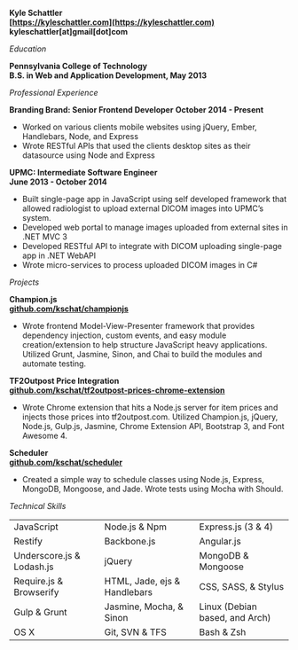 **Kyle Schattler**  
**[https://kyleschattler.com](https://kyleschattler.com)**  
**kyleschattler[at]gmail[dot]com**  

*Education*

**Pennsylvania College of Technology**  
**B.S. in Web and Application Development, May 2013**  

*Professional Experience*

**Branding Brand: Senior Frontend Developer**
**October 2014 - Present**
* Worked on various clients mobile websites using jQuery, Ember, Handlebars, Node, and Express
* Wrote RESTful APIs that used the clients desktop sites as their datasource using Node and Express

**UPMC: Intermediate Software Engineer**  
**June 2013 - October 2014**  
* Built single-page app in JavaScript using self developed framework that allowed radiologist to upload external DICOM images into UPMC’s system.
* Developed web portal to manage images uploaded from external sites in .NET MVC 3
* Developed RESTful API to integrate with DICOM uploading single-page app in .NET WebAPI
* Wrote micro-services to process uploaded DICOM images in C# 

*Projects*

**Champion.js**  
**[github.com/kschat/championjs](https://github.com/kschat/championjs)**  
* Wrote frontend Model-View-Presenter framework that provides dependency injection, custom events, and easy module creation/extension to help structure JavaScript heavy applications. Utilized Grunt, Jasmine, Sinon, and Chai to build the modules and automate testing.

**TF2Outpost Price Integration**  
**[github.com/kschat/tf2outpost-prices-chrome-extension](https://github.com/kschat/tf2outpost-prices-chrome-extension)**  
* Wrote Chrome extension that hits a Node.js server for item prices and injects those prices into tf2outpost.com. Utilized Champion.js, jQuery, Node.js, Gulp.js, Jasmine, Chrome Extension API, Bootstrap 3, and Font Awesome 4.

**Scheduler**  
**[github.com/kschat/scheduler](https://github.com/kschat/scheduler)**  
* Created a simple way to schedule classes using Node.js, Express, MongoDB, Mongoose, and Jade. Wrote tests using Mocha with Should.

*Technical Skills*

| | | |
|-|-|-|
| JavaScript | Node.js & Npm | Express.js (3 & 4) |
| Restify | Backbone.js | Angular.js |
| Underscore.js & Lodash.js | jQuery | MongoDB & Mongoose |
| Require.js & Browserify | HTML, Jade, ejs & Handlebars | CSS, SASS, & Stylus |
| Gulp & Grunt | Jasmine, Mocha, & Sinon | Linux (Debian based, and Arch) |
| OS X | Git, SVN & TFS | Bash & Zsh |
